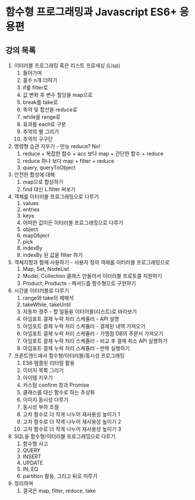 # 함수형 프로그래밍과 Javascript ES6+ 응용편

## 강의 목록

1. 이터러블 프로그래밍 혹은 리스트 프로세싱 (Lisp)
    1. 들어가며
    2. 홀수 n개 더하기
    3. if를 filter로
    4. 값 변화 후 변수 할당을 map으로
    5. break를 take로
    6. 축약 및 합산을 reduce로
    7. while을 range로
    8. 효과를 each로 구분
    9. 추억의 별 그리기
    10. 추억의 구구단
2. 명령형 습관 지우기 - 만능 reduce? No!
    1. reduce + 복잡한 함수 + acc 보다 map + 간단한 함수 + reduce
    2. reduce 하나 보다 map + filter + reduce
    3. query, queryToObject
3. 안전한 합성에 대해
    1. map으로 합성하기
    2. find 대신 L.filter 써보기
4. 객체를 이터러블 프로그래밍으로 다루기
    1. values
    2. entries
    3. keys
    4. 어떠한 값이든 이터러블 프로그래밍으로 다루기
    5. object
    6. mapObject
    7. pick
    8. indexBy
    9. indexBy 된 값을 filter 하기
5. 객체지향과 함께 사용하기 - 사용자 정의 객체를 이터러블 프로그래밍으로
    1. Map, Set, NodeList
    2. Model, Collection 클래스 만들어서 이터러블 프로토콜 지원하기
    3. Product, Products - 메서드를 함수형으로 구현하기
6. 시간을 이터러블로 다루기
    1. range와 take의 재해석
    2. takeWhile, takeUntil
    3. 자동차 경주 - 할 일들을 이터러블(리스트)로 바라보기
    4. 아임포트 결제 누락 처리 스케쥴러 - API 설명
    5. 아임포트 결제 누락 처리 스케쥴러 - 결제된 내역 가져오기
    6. 아임포트 결제 누락 처리 스케쥴러 - 가맹점 DB의 주문서 가져오기
    7. 아임포트 결제 누락 처리 스케쥴러 - 비교 후 결제 취소 API 실행하기
    8. 아임포트 결제 누락 처리 스케쥴러 - 반복 실행하기
7. 프론트엔드에서 함수형/이터러블/동시성 프로그래밍
    1. ES6 템플릿 리터럴 활용
    2. 이미지 목록 그리기
    3. 아이템 지우기
    4. 커스텀 confirm 창과 Promise
    5. 클래스를 대신 함수로 하는 추상화
    6. 이미지 동시성 다루기
    7. 동시성 부하 조절
    8. 고차 함수로 더 작게 나누어 재사용성 높이기 1
    9. 고차 함수로 더 작게 나누어 재사용성 높이기 2
    10. 고차 함수로 더 작게 나누어 재사용성 높이기 3
8. SQL을 함수형/이터러블 프로그래밍으로 다루기
    1. 함수형 사고
    2. QUERY
    3. INSERT
    4. UPDATE
    5. IN, EQ
    6. partition 활용, 그리고 뒤로 미루기
9. 정리하며
    1. 결국은 map, filter, reduce, take
